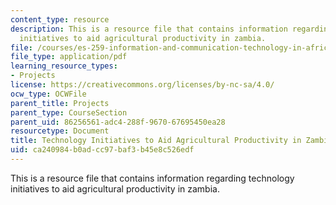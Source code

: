 ```yaml
---
content_type: resource
description: This is a resource file that contains information regarding technology
  initiatives to aid agricultural productivity in zambia.
file: /courses/es-259-information-and-communication-technology-in-africa-spring-2006/ca240984b0adcc97baf3b45e8c526edf_MITES_259S06_dafalla1_3.pdf
file_type: application/pdf
learning_resource_types:
- Projects
license: https://creativecommons.org/licenses/by-nc-sa/4.0/
ocw_type: OCWFile
parent_title: Projects
parent_type: CourseSection
parent_uid: 86256561-adc4-288f-9670-67695450ea28
resourcetype: Document
title: Technology Initiatives to Aid Agricultural Productivity in Zambia
uid: ca240984-b0ad-cc97-baf3-b45e8c526edf
---
```

This is a resource file that contains information regarding technology initiatives to aid agricultural productivity in zambia.
